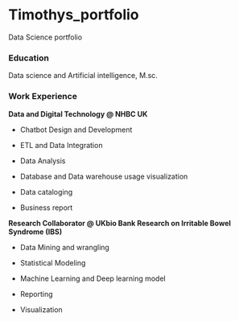 # Timothys_portfolio
Data Science portfolio
### Education
Data science and Artificial intelligence, M.sc.
### Work Experience
**Data and Digital Technology @ NHBC UK**

- Chatbot Design and Development

- ETL and Data Integration

- Data Analysis

- Database and Data warehouse usage visualization

- Data cataloging

- Business report

**Research Collaborator @ UKbio Bank Research on Irritable Bowel Syndrome (IBS)** 

- Data Mining and wrangling

- Statistical Modeling

- Machine Learning and Deep learning model

- Reporting

- Visualization

